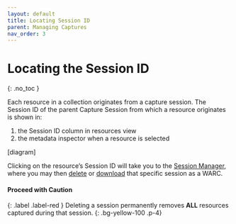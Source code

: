 ```yaml
---
layout: default
title: Locating Session ID
parent: Managing Captures
nav_order: 3
---
```


# Locating the Session ID
{: .no_toc }

Each resource in a collection originates from a capture session.
The Session ID of the parent Capture Session from which a resource originates is shown in:
1. the Session ID column in resources view
2. the metadata inspector when a resource is selected

[diagram]

Clicking on the resource’s Session ID will take you to the [Session Manager](), where you may then [delete]() or [download]() that specific session as a WARC.

#### **Proceed with Caution**
{: .label .label-red }
Deleting a session permanently removes **ALL** resources captured during that session.
{: 	.bg-yellow-100 .p-4}

